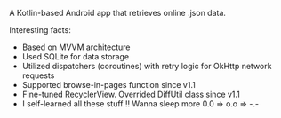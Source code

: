 A Kotlin-based Android app that retrieves online .json data.

Interesting facts:

- Based on MVVM architecture
- Used SQLite for data storage
- Utilized dispatchers (coroutines) with retry logic for OkHttp network requests
- Supported browse-in-pages function since v1.1
- Fine-tuned RecyclerView. Overrided DiffUtil class since v1.1
- I self-learned all these stuff !! Wanna sleep more 0.0 => o.o => -.-
